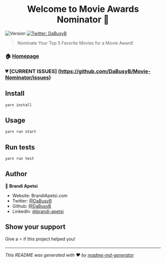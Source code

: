 <h1 align="center">Welcome to Movie Awards Nominator 👋</h1>
<p>
  <img alt="Version" src="https://img.shields.io/badge/version-1.0-blue.svg?cacheSeconds=2592000" />
  <a href="https://twitter.com/DaBusyB" target="_blank">
    <img alt="Twitter: DaBusyB" src="https://img.shields.io/twitter/follow/DaBusyB.svg?style=social" />
  </a>
</p>

> Nominate Your Top 5 Favorite Movies for a Movie Award!

### 🏠 [Homepage](https://movies-nominator.vercel.app/)

### 💔 [CURRENT ISSUES] (https://github.com/DaBusyB/Movie-Nominator/issues)

## Install

```sh
yarn install
```

## Usage

```sh
yarn run start
```

## Run tests

```sh
yarn run test
```

## Author

👤 **Brandi Apetsi**

* Website: BrandiApetsi.com
* Twitter: [@DaBusyB](https://twitter.com/DaBusyB)
* Github: [@DaBusyB](https://github.com/DaBusyB)
* LinkedIn: [@brandi-apetsi](https://linkedin.com/in/brandi-apetsi)

## Show your support

Give a ⭐️ if this project helped you!

***
_This README was generated with ❤️ by [readme-md-generator](https://github.com/kefranabg/readme-md-generator)_